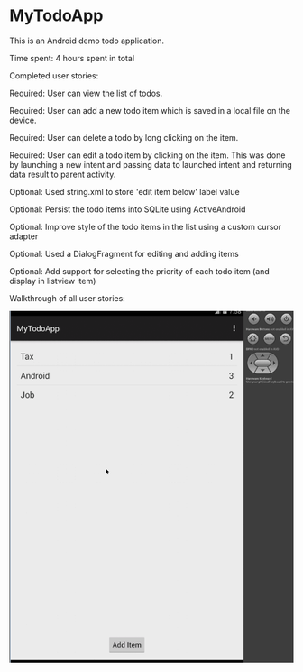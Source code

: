 # MyTodoApp
This is an Android demo todo application.

Time spent: 4 hours spent in total

Completed user stories:

 Required: User can view the list of todos.
 
 Required: User can add a new todo item which is saved in a local file on the device.
 
 Required: User can delete a todo by long clicking on the item.
 
 Required: User can edit a todo item by clicking on the item. This was done by launching a new intent and passing data to launched intent and returning data result to parent activity.

 Optional: Used string.xml to store 'edit item below' label value
 
 Optional: Persist the todo items into SQLite using ActiveAndroid
 
 Optional: Improve style of the todo items in the list using a custom cursor adapter
 
 Optional: Used a DialogFragment for editing and adding items
 
 Optional: Add support for selecting the priority of each todo item (and display in listview item)
 

Walkthrough of all user stories:


![alt tag](https://github.com/srivats666/MyTodoApp/blob/master/todoApp.gif)